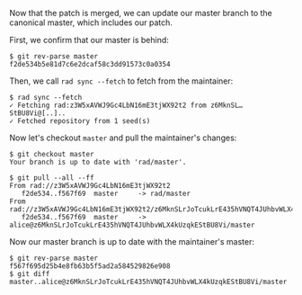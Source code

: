 Now that the patch is merged, we can update our master branch to the canonical
master, which includes our patch.

First, we confirm that our master is behind:
```
$ git rev-parse master
f2de534b5e81d7c6e2dcaf58c3dd91573c0a0354
```

Then, we call `rad sync --fetch` to fetch from the maintainer:
```
$ rad sync --fetch
✓ Fetching rad:z3W5xAVWJ9Gc4LbN16mE3tjWX92t2 from z6MknSL…StBU8Vi@[..]..
✓ Fetched repository from 1 seed(s)
```

Now let's checkout `master` and pull the maintainer's changes:
```
$ git checkout master
Your branch is up to date with 'rad/master'.
```
``` (stderr) RAD_SOCKET=/dev/null
$ git pull --all --ff
From rad://z3W5xAVWJ9Gc4LbN16mE3tjWX92t2
   f2de534..f567f69  master     -> rad/master
From rad://z3W5xAVWJ9Gc4LbN16mE3tjWX92t2/z6MknSLrJoTcukLrE435hVNQT4JUhbvWLX4kUzqkEStBU8Vi
   f2de534..f567f69  master     -> alice@z6MknSLrJoTcukLrE435hVNQT4JUhbvWLX4kUzqkEStBU8Vi/master
```

Now our master branch is up to date with the maintainer's master:

```
$ git rev-parse master
f567f695d25b4e8fb63b5f5ad2a584529826e908
$ git diff master..alice@z6MknSLrJoTcukLrE435hVNQT4JUhbvWLX4kUzqkEStBU8Vi/master
```
